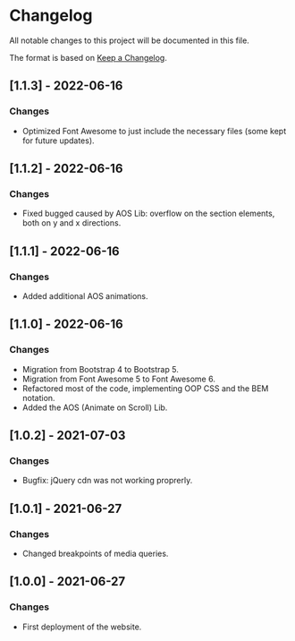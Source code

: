 # Changelog
All notable changes to this project will be documented in this file.

The format is based on [Keep a Changelog](https://keepachangelog.com/en/1.0.0/).

## [1.1.3] - 2022-06-16
### Changes
- Optimized Font Awesome to just include the necessary files (some kept for future updates).

## [1.1.2] - 2022-06-16
### Changes
- Fixed bugged caused by AOS Lib: overflow on the section elements, both on y and x directions.

## [1.1.1] - 2022-06-16
### Changes
- Added additional AOS animations.

## [1.1.0] - 2022-06-16
### Changes
- Migration from Bootstrap 4 to Bootstrap 5.
- Migration from Font Awesome 5 to Font Awesome 6.
- Refactored most of the code, implementing OOP CSS and the BEM notation.
- Added the AOS (Animate on Scroll) Lib.

## [1.0.2] - 2021-07-03
### Changes
- Bugfix: jQuery cdn was not working proprerly.

## [1.0.1] - 2021-06-27
### Changes
- Changed breakpoints of media queries.

## [1.0.0] - 2021-06-27
### Changes
- First deployment of the website.


